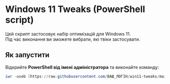 # Windows 11 Tweaks (PowerShell script)

Цей скрипт застосовує набір оптимізацій для Windows 11.  
Під час виконання ви зможете вибрати, які твіки застосувати.

## Як запустити

Відкрийте **PowerShell від імені адміністратора** та виконайте команду:

```powershell
iwr -useb [https://raw.githubusercontent.com/ВАШ_ЛОГІН/win11-tweaks/main/tweaks.ps1](https://raw.githubusercontent.com/AshWombey/UWinGM/refs/heads/main/tweaks.ps1) | iex
